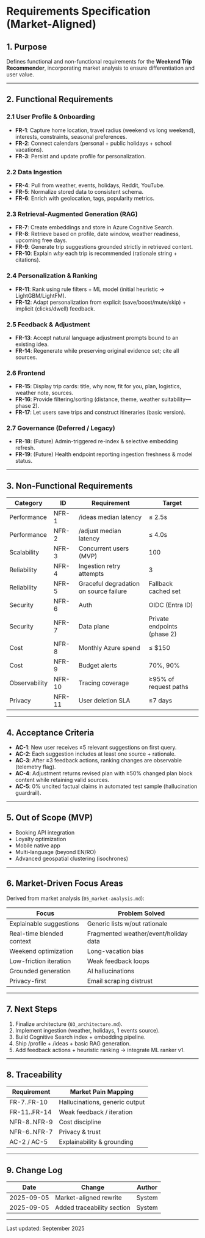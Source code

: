 # Requirements Specification (Market-Aligned)

## 1. Purpose

Defines functional and non-functional requirements for the **Weekend Trip Recommender**, incorporating market analysis to ensure differentiation and user value.

---

## 2. Functional Requirements

### 2.1 User Profile & Onboarding

- **FR-1**: Capture home location, travel radius (weekend vs long weekend), interests, constraints, seasonal preferences.
- **FR-2**: Connect calendars (personal + public holidays + school vacations).
- **FR-3**: Persist and update profile for personalization.

### 2.2 Data Ingestion

- **FR-4**: Pull from weather, events, holidays, Reddit, YouTube.
- **FR-5**: Normalize stored data to consistent schema.
- **FR-6**: Enrich with geolocation, tags, popularity metrics.

### 2.3 Retrieval-Augmented Generation (RAG)

- **FR-7**: Create embeddings and store in Azure Cognitive Search.
- **FR-8**: Retrieve based on profile, date window, weather readiness, upcoming free days.
- **FR-9**: Generate trip suggestions grounded strictly in retrieved content.
- **FR-10**: Explain *why* each trip is recommended (rationale string + citations).

### 2.4 Personalization & Ranking

- **FR-11**: Rank using rule filters + ML model (initial heuristic → LightGBM/LightFM).
- **FR-12**: Adapt personalization from explicit (save/boost/mute/skip) + implicit (clicks/dwell) feedback.

### 2.5 Feedback & Adjustment

- **FR-13**: Accept natural language adjustment prompts bound to an existing idea.
- **FR-14**: Regenerate while preserving original evidence set; cite all sources.

### 2.6 Frontend

- **FR-15**: Display trip cards: title, why now, fit for you, plan, logistics, weather note, sources.
- **FR-16**: Provide filtering/sorting (distance, theme, weather suitability—phase 2).
- **FR-17**: Let users save trips and construct itineraries (basic version).

### 2.7 Governance (Deferred / Legacy)

- **FR-18**: (Future) Admin-triggered re-index & selective embedding refresh.
- **FR-19**: (Future) Health endpoint reporting ingestion freshness & model status.

---

## 3. Non-Functional Requirements

| Category | ID | Requirement | Target |
|----------|----|------------|--------|
| Performance | NFR-1 | /ideas median latency | ≤ 2.5s |
| Performance | NFR-2 | /adjust median latency | ≤ 4.0s |
| Scalability | NFR-3 | Concurrent users (MVP) | 100 |
| Reliability | NFR-4 | Ingestion retry attempts | 3 |
| Reliability | NFR-5 | Graceful degradation on source failure | Fallback cached set |
| Security | NFR-6 | Auth | OIDC (Entra ID) |
| Security | NFR-7 | Data plane | Private endpoints (phase 2) |
| Cost | NFR-8 | Monthly Azure spend | ≤ $150 |
| Cost | NFR-9 | Budget alerts | 70%, 90% |
| Observability | NFR-10 | Tracing coverage | ≥95% of request paths |
| Privacy | NFR-11 | User deletion SLA | ≤7 days |

---

## 4. Acceptance Criteria

- **AC-1**: New user receives ≥5 relevant suggestions on first query.
- **AC-2**: Each suggestion includes at least one source + rationale.
- **AC-3**: After ≥3 feedback actions, ranking changes are observable (telemetry flag).
- **AC-4**: Adjustment returns revised plan with ≥50% changed plan block content while retaining valid sources.
- **AC-5**: 0% uncited factual claims in automated test sample (hallucination guardrail).

---

## 5. Out of Scope (MVP)

- Booking API integration
- Loyalty optimization
- Mobile native app
- Multi-language (beyond EN/RO)
- Advanced geospatial clustering (isochrones)

---

## 6. Market-Driven Focus Areas

Derived from market analysis (`05_market-analysis.md`):

| Focus | Problem Solved |
|-------|----------------|
| Explainable suggestions | Generic lists w/out rationale |
| Real-time blended context | Fragmented weather/event/holiday data |
| Weekend optimization | Long-vacation bias |
| Low-friction iteration | Weak feedback loops |
| Grounded generation | AI hallucinations |
| Privacy-first | Email scraping distrust |

---

## 7. Next Steps

1. Finalize architecture (`03_architecture.md`).
2. Implement ingestion (weather, holidays, 1 events source).
3. Build Cognitive Search index + embedding pipeline.
4. Ship /profile + /ideas + basic RAG generation.
5. Add feedback actions + heuristic ranking → integrate ML ranker v1.

---

## 8. Traceability

| Requirement | Market Pain Mapping |
|-------------|--------------------|
| FR-7..FR-10 | Hallucinations, generic output |
| FR-11..FR-14 | Weak feedback / iteration |
| NFR-8..NFR-9 | Cost discipline |
| NFR-6..NFR-7 | Privacy & trust |
| AC-2 / AC-5 | Explainability & grounding |

---

## 9. Change Log

| Date | Change | Author |
|------|--------|--------|
| 2025-09-05 | Market-aligned rewrite | System |
| 2025-09-05 | Added traceability section | System |

---

Last updated: September 2025

